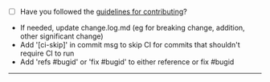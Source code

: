 - [ ] Have you followed the [guidelines for contributing](https://nim-lang.github.io/Nim/contributing.html)?

* If needed, update change.log.md (eg for breaking change, addition, other significant change)
* Add '[ci-skip]' in commit msg to skip CI for commits that shouldn't require CI to run
* Add 'refs #bugid' or 'fix #bugid' to either reference or fix #bugid

-----
